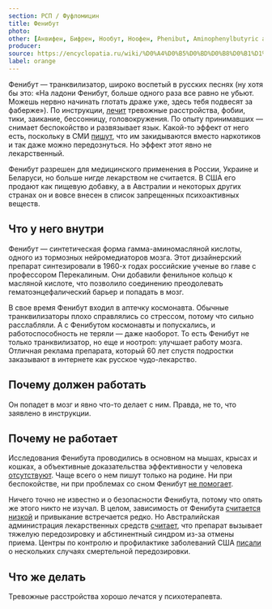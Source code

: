 ```yaml
---
section: РСП / Фуфломицин
title: Фенибут
photo:
other: [Анвифен, Бифрен, Нообут, Ноофен, Phenibut, Aminophenylbutyric acid]
producer:
source: https://encyclopatia.ru/wiki/%D0%A4%D0%B5%D0%BD%D0%B8%D0%B1%D1%83%D1%82
label: orange
---
```


Фенибут — транквилизатор, широко воспетый в русских песнях (ну хотя бы это: «На ладони Фенибут, больше одного раза все равно не убьют. Можешь нервно начинать глотать драже уже, здесь тебя подвесят за фаберже»). По инструкции, [лечит](https://www.vidal.ru/drugs/phenybut) тревожные расстройства, фобии, тики, заикание, бессонницу, головокружения. По опыту принимавших — снимает беспокойство и развязывает язык. Какой-то эффект от него есть, поскольку в СМИ [пишут](https://www.theguardian.com/australia-news/2018/feb/23/banned-anti-anxiety-drug-phenibut-may-have-caused-gold-coast-students-overdose), что им закидываются вместо наркотиков и так даже можно передознуться. Но эффект этот явно не лекарственный.

Фенибут разрешен для медицинского применения в России, Украине и Беларуси, но больше нигде лекарством не считается. В США его продают как пищевую добавку, а в Австралии и некоторых других странах он и вовсе внесен в список запрещенных психоактивных веществ.

## Что у него внутри

Фенибут — синтетическая форма гамма-аминомасляной кислоты, одного из тормозных нейромедиаторов мозга. Этот дизайнерский препарат синтезировали в 1960-х годах российские ученые во главе с профессором Перекалиным. Они добавили фенильное кольцо к масляной кислоте, что позволило соединению преодолевать гематоэнцефалический барьер и попадать в мозг.

В свое время Фенибут входил в аптечку космонавта. Обычные транквилизаторы плохо справлялись со стрессом, потому что сильно расслабляли. А с Фенибутом космонавты и попускались, и работоспособность не теряли — даже наоборот. То есть Фенибут не только транквилизатор, но еще и ноотроп: улучшает работу мозга. Отличная реклама препарата, который 60 лет спустя подростки заказывают в интернете как русское чудо-лекарство.

## Почему должен работать

Он попадет в мозг и явно что-то делает с ним. Правда, не то, что заявлено в инструкции.

## Почему не работает

Исследования Фенибута проводились в основном на мышах, крысах и кошках, а объективные доказательства эффективности у человека [отсутствуют](https://www.rxlist.com/phenibut/supplements.htm). Чаще всего о нем пишут только на родине. Ни при беспокойстве, ни при проблемах со сном Фенибут [не помогает](https://sciencebasedmedicine.org/phenibut-is-neither-proven-nor-safe-as-a-prosocial-wonder-drug/).

Ничего точно не известно и о безопасности Фенибута, потому что опять же этого никто не изучал. В целом, зависимость от Фенибута [считается низкой](https://americanaddictioncenters.org/phenibut?__cf_chl_jschl_tk__=93ca73ea24601551eab9518c527bf35eec306b88-1617915972-0-ATdMlSrMnvQcIh38WAWoRtdjOtqKqdfy2Kmke6LAKVbsdQDZ4WRY0FeLnjVP23fHhJTK1cy8hpIu3JkWbXI1S9UriA0kQwVFYkC8RTQDT0HaxLSoegFS-Sjo3OpeFvxydv46vzwXWkPpn5DOgBVsIkorPGHG1CErcefK2SkaO5o8nlCxa0f5z3-93cA7k2djmGEfFsc7rw18b5FXeJ66lwt_qqzLLwq659KFV-cpmUu-UMGlpa1TkYJlBijRtLlWGFy_1scN6kHOlY-wE03UrqQBC9AjQXcXBDw1T1cf3BqUFQaUwJYQlEeMHppiTFVQc3OtkT2MMD13nX9WVAxdLJ7zKAbtpQSh0jn78yQSFukuF18LGYHo3pmHMyAFMl6OAw7q0Ntp6207H83ItBF5KyXLyOw0fZ5KIHLgNkF_WwfdeLyvVV5FAgAX-o9NqagYgA) и привыкание встречается редко. Но Австралийская администрация лекарственных средств [считает](https://www.tga.gov.au/book-page/33-phenibut), что препарат вызывает тяжелую передозировку и абстинентный синдром из-за отмены приема. Центры по контролю и профилактике заболеваний США [писали](https://www.ncbi.nlm.nih.gov/pmc/articles/PMC7470459/) о нескольких случаях смертельной передозировки.

## Что же делать

Тревожные расстройства хорошо лечатся у психотерапевта.

